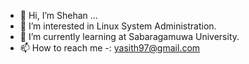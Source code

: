 - 👋 Hi, I’m Shehan ...
- 👀 I’m interested in Linux System Administration.
- 🌱 I’m currently learning at Sabaragamuwa University.
- 📫 How to reach me -: yasith97@gmail.com

<!---
SheanX/SheanX is a ✨ special ✨ repository because its `README.md` (this file) appears on your GitHub profile.
You can click the Preview link to take a look at your changes.
--->
